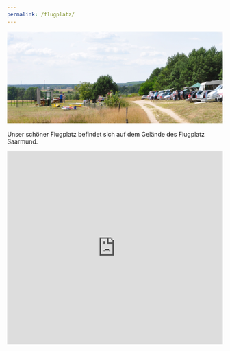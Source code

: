 ```yaml
---
permalink: /flugplatz/
---
```


![Ein schöner Sommertag](/assets/images/sommertag.jpg)

Unser schöner Flugplatz befindet sich auf dem Gelände des Flugplatz Saarmund.

<iframe src="https://www.google.com/maps/embed?pb=!1m18!1m12!1m3!1d8920.382089625835!2d13.093388306683185!3d52.31309153904169!2m3!1f0!2f0!3f0!3m2!1i1024!2i768!4f13.1!3m3!1m2!1s0x47a860770c2bab11%3A0x7be47c8adeffc9e0!2sNLV%20Modellflug%20Saarmund%20e.V.!5e0!3m2!1sen!2sde!4v1675414625779!5m2!1sen!2sde" width="100%" height="450" style="border:0;" allowfullscreen="" loading="lazy" referrerpolicy="no-referrer-when-downgrade"></iframe>
